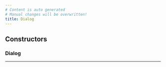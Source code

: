 ```yaml
---
# Content is auto generated
# Manual changes will be overwritten!
title: Dialog
---
```



## Constructors
### Dialog

---
